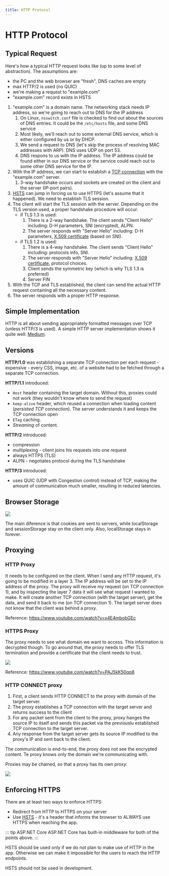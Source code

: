 ```yaml
---
title: HTTP Protocol
---
```


# HTTP Protocol

## Typical Request

Here's how a typical HTTP request looks like (up to some level of abstraction).
The assumptions are:

- the PC and the web browser are "fresh", DNS caches are empty
- max HTTP/2 is used (no QUIC)
- we're making a request to "example.com"
- "example.com" record exists in HSTS

1. "example.com" is a domain name. The networking stack needs IP address, so
   we're going to reach out to DNS for the IP address
    1. On Linux, `nsswitch.conf` file is checked to find out about the sources
      of DNS entries. It could be the `/etc/hosts` file, and some DNS service
    2. Most likely, we'll reach out to some external DNS service, which is either
      configured by us or by DHCP.
    3. We send a request to DNS (let's skip the process of resolving MAC addresses
      with ARP). DNS uses UDP on port 53.
    4. DNS respons to us with the IP address. The IP address could be found either
      in our DNS service or the service could reach out to some other DNS service
      for the IP.
2. With the IP address, we can start to establish a [TCP connection](./tcp) with
   the "example.com" server.
    1. 3-way handshake occurs and sockets are created on the client and the server
      (IP-port pairs).
3. [HSTS](./hsts) can jump in forcing us to use HTTPS (let's assume that it
   happened). We need to establish TLS session.
4. The client will start the TLS session with the server. Depending on the TLS
   version used, a proper handshake procedure will occur.
    - if TLS 1.3 is used:
        1. There is a 2-way handshake. The client sends "Client Hello" including:
          D-H parameters, SNI (encrypted), ALPN.
        2. The server responds with "Server Hello" including: D-H parameters,
          [X.509
          certificate](/technologies/security/cryptography/basic-terms.md#x-509)
          (based on SNI).
    - if TLS 1.2 is used:
        1. There is a 4-way handshake. The client sends "Client Hello" including:
          protocols info, SNI.
        2. The server responds with "Server Hello" including: [X.509
          certificate](/technologies/security/cryptography/basic-terms.md#x-509),
          protocol choices.
        3. Client sends the symmetric key (which is why TLS 1.3 is preferred)
        4. Server FIN
5. With the TCP and TLS established, the client can send the actual HTTP request
   containing all the necessary content.
6. The server responds with a proper HTTP response.

## Simple Implementation

HTTP is all about sending appropriately formatted messages over TCP (unless
HTTP/3 is used). A simple HTTP server implementation shows it quite well:
[Medium](https://medium.com/from-the-scratch/http-server-what-do-you-need-to-know-to-build-a-simple-http-server-from-scratch-d1ef8945e4fa).

## Versions

**HTTP/1.0** was establishing a separate TCP connection per each request -
expensive - every CSS, image, etc. of a website had to be fetched through a
separate TCP connection.

**HTTP/1.1** introduced:

- `Host` header containing the target domain. Without this, proxies could not
  work (they wouldn't know where to send the request)
- `keep-alive` header, which reused a connection when loading content
  (*persisted TCP connection*). The server understands it and keeps the TCP
  connection open
- `ETag` caching.
- *Streaming* of content.

**HTTP/2** introduced:

- compression
- multiplexing - client joins his requests into one request
- always HTTPS (TLS)
- ALPN - negotiates protocol during the TLS handshake

**HTTP/3** introduced:

- uses QUIC (UDP with Congestion control) instead of TCP, making the amount of
  communication much smaller, resulting in reduced latencies.

## Browser Storage

![](https://i.imgur.com/UXLpHD2.png)

The main diference is that cookies are sent to servers, while localStorage and
sessionStorage stay on the client only. Also, localStorage stays in forever.

## Proxying

### HTTP Proxy

It needs to be configured on the client. When I send any HTTP request, it's
going to be modified in a layer 3. The IP address will be set to the IP address
of the proxy. The proxy will receive my request (on TCP connection 1), and by
inspecting the layer 7 data it will see what request I wanted to make. It will
create another TCP connection (with the target server), get the data, and send
it back to me (on TCP connection 1). The target server does not know that the
client was behind a proxy.

Reference: https://www.youtube.com/watch?v=x4E4mbobGEc

### HTTPS Proxy

The proxy needs to see what domain we want to access. This information is
decrypted though. To go around that, the proxy needs to offer TLS termination
and provide a certificate that the client needs to trust.

![](https://i.imgur.com/vdj2Ebz.png)

Reference: https://www.youtube.com/watch?v=PAJ5kK50qp8

### HTTP CONNECT proxy

1. First, a client sends HTTP CONNECT to the proxy with domain of the target
   server.
2. The proxy establishes a TCP connection with the target server and returns
   success to the client
3. For any packet sent from the client to the proxy, proxy hanges the source IP
   to itself and sends this packet via the previouslu established TCP connection
   to the target server.
4. Any response from the target server gets its source IP modified to the
   proxy's IP and sent back to the client.

The communication is end-to-end, the proxy does not see the encrypted content.
Te proxy knows only the domain we're communicating with.

Proxies may be chained, so that a proxy has its own proxy:

![](https://i.imgur.com/J7mOhkO.png)

## Enforcing HTTPS

There are at least two ways to enforce HTTPS:

- Redirect from HTTP to HTTPS on your server
- Use [HSTS](./hsts) - it's a header that informs the browser to ALWAYS use HTTPS when
  reaching the app.

::: tip ASP.NET Core
ASP.NET Core has built-in middleware for both of the points above.
:::

HSTS should be used only if we do not plan to make use of HTTP in the app.
Otherwise we can make it impossible for the users to reach the HTTP endpoints.

HSTS should not be used in development.
